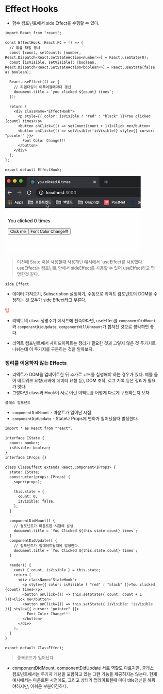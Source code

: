 # Effect Hooks

- 함수 컴포넌트에서 side Effect를 수행할 수 있다.

```tsx
import React from "react";

const EffectHook: React.FC = () => {
  // 튜플 타입 명시
  const [count, setCount]: [number, React.Dispatch<React.SetStateAction<number>>] = React.useState(0);
  const [isVisible, setVisible]: [boolean, React.Dispatch<React.SetStateAction<boolean>>] = React.useState(false as boolean);

  React.useEffect(() => {
    // 리렌더링이 이루어질때마다 갱신
    document.title = `you clicked ${count} times`;
  });

  return (
    <div className="EffectHook">
      <p style={{ color: isVisible ? "red" : "black" }}>You clicked {count} times</p>
      <button onClick={() => setCount(count + 1)}>Click me</button>
      <button onClick={() => setVisible(!isVisible)} style={{ cursor: "pointer" }}>
        Font Color Change!!!
      </button>
    </div>
  );
};

export default EffectHook;
```

![](img/EffectHook1.gif)

> 이전에 State 훅을 사용할때 사용하던 예시에서 `useEffect를 사용했다. useEffect는 컴포넌트 안에서 sideEffect를 사용할 수 있어 useEffect라고 명명한것 같다.

`side Effect`

- 데이터 가져오기, Subscription 설정하기, 수동으로 리액트 컴포넌트의 DOM을 수정하는 것 모두가 side Effect라고 부른다.

<span style="color: red;">팁</span>

- 리액트의 class 생명주기 메서드에 친숙하다면, useEffec를 `componentDidMount`와 `componentDidUpdate`, `componentWillUnmount`가 합쳐진 것으로 생각하면 좋다.

- 리액트 컴포넌트에서 사이드이펙트는 정리가 필요한 것과 그렇지 않은 것 두가지로 나뉘는데 이 두가지를 구분하는 것을 알아보자.

### 정리를 이용하지 않는 Effects

- 리액트가 DOM을 업데이트한 뒤 추가로 코드를 실행해야 하는 경우가 있다. 예를 들어 네트워크 요청(서버에 데이터 요청 등), DOM 조작, 로그 기록 등은 정리가 필요가 엇다.
- 그렇다면 class와 Hook이 서로 이런 이펙트를 어떻게 다르게 구현하는지 보자

`클래스 컴포넌트`

- `componentDidMount` - 마운트가 일어난 시점
- `componentDidUpdate` - State나 Props에 변화가 일어났을때 발생한다.

```tsx
import * as React from "react";

interface IState {
  count: number;
  isVisible: boolean;
}
interface IProps {}

class ClassEffect extends React.Component<IProps> {
  state: IState;
  constructor(props: IProps) {
    super(props);

    this.state = {
      count: 0,
      isVisible: false,
    };
  }

  componentDidMount() {
    // 컴포넌트가 마운트된 시점에 발생
    document.title = `You Clicked ${this.state.count} times`;
  }
  componentDidUpdate() {
    // 컴포넌트가 업데이트될때에 발생한다.
    document.title = `You Clicked ${this.state.count} times`;
  }

  render() {
    const { count, isVisible } = this.state;
    return (
      <div className="StateHook">
        <p style={{ color: isVisible ? "red" : "black" }}>You clicked {count} times</p>
        <button onClick={() => this.setState({ count: count + 1 })}>Click me</button>
        <button onClick={() => this.setState({ isVisible: !isVisible })} style={{ cursor: "pointer" }}>
          Font Color Change!!!
        </button>
      </div>
    );
  }
}

export default ClassEffect;
```

> 중복코드가 일어난다.

- componentDidMount, componentDidUpdate 서로 역할도 다르지만, 클래스 컴포넌트에서는 두가지 개념을 포함하고 있는 그런 기능을 제공하지는 않는다. 현재 예시에서는 마운트된 시점에도, 그리고 상태가 업데이트될때 마다 title갱신을 해줘야하지만, 아쉬운 부분이긴하다.
